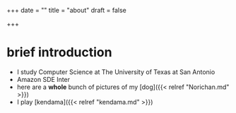 +++
date = ""
title = "about"
draft = false

+++


 # brief introduction
 <link href="https://afeld.github.io/emoji-css/emoji.css" rel="stylesheet">


 * I study Computer Science at The University of Texas at San Antonio 
 * Amazon SDE Inter 
 * here are a **whole** bunch of pictures of my [dog]({{< relref "Norichan.md" >}}) <i class="em em-rice_ball"></i>
 * I play [kendama]({{< relref "kendama.md" >}})
 